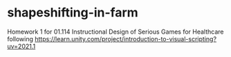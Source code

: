 # shapeshifting-in-farm
Homework 1 for 01.114 Instructional Design of Serious Games for Healthcare following https://learn.unity.com/project/introduction-to-visual-scripting?uv=2021.1
